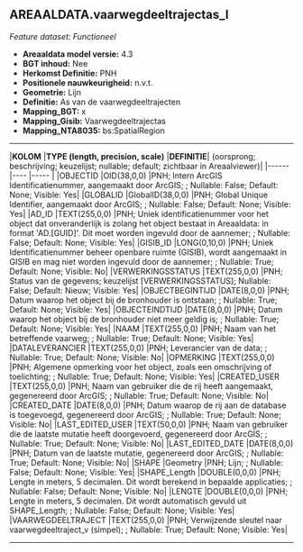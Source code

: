 ## AREAALDATA.vaarwegdeeltrajectas_l

*Feature dataset: Functioneel*


* __Areaaldata model versie:__ 4.3
* __BGT inhoud:__ Nee
* __Herkomst Definitie:__ PNH
* __Positionele nauwkeurigheid:__ n.v.t.
* __Geometrie:__ Lijn
* __Definitie:__ As van de vaarwegdeeltrajecten
* __Mapping_BGT:__ x
* __Mapping_Gisib:__ Vaarwegdeeltrajectas
* __Mapping_NTA8035:__ bs:SpatialRegion

***

|__KOLOM__                             |__TYPE (length, precision, scale)__          	          |__DEFINITIE__| (oorsprong; beschrijving; keuzelijst; nullable; default; zichtbaar in Areaalviewer)|
|------                              |----                |-----    |
|OBJECTID                            |OID(38,0,0)         |PNH; Intern ArcGIS Identificatienummer, aangemaakt door ArcGIS; ; Nullable: False; Default: None; Visible: Yes|
|GLOBALID                            |GlobalID(38,0,0)    |PNH; Global Unique Identifier, aangemaakt door ArcGIS; ; Nullable: False; Default: None; Visible: Yes|
|AD_ID                               |TEXT(255,0,0)       |PNH; Uniek identificatienummer voor het object dat onveranderlijk is zolang het object bestaat in Areaaldata: in format 'AD.[GUID]'. Dit moet worden ingevuld door de aannemer; ; Nullable: False; Default: None; Visible: Yes|
|GISIB_ID                            |LONG(0,10,0)        |PNH; Uniek Identificatienummer beheer openbare ruimte (GISIB), wordt aangemaakt in GISIB en mag niet worden ingevuld door de aannemer; ; Nullable: True; Default: None; Visible: No|
|VERWERKINGSSTATUS                   |TEXT(255,0,0)       |PNH; Status van de gegevens; keuzelijst [VERWERKINGSSTATUS]; Nullable: False; Default: Nieuw; Visible: Yes|
|OBJECTBEGINTIJD                     |DATE(8,0,0)         |PNH; Datum waarop het object bij de bronhouder is ontstaan; ; Nullable: True; Default: None; Visible: Yes|
|OBJECTEINDTIJD                      |DATE(8,0,0)         |PNH; Datum waarop het object bij de bronhouder niet meer geldig is; ; Nullable: True; Default: None; Visible: Yes|
|NAAM                                |TEXT(255,0,0)       |PNH; Naam van het betreffende vaarweg; ; Nullable: True; Default: None; Visible: Yes|
|DATALEVERANCIER                     |TEXT(255,0,0)       |PNH; Leverancier van de data; ; Nullable: True; Default: None; Visible: No|
|OPMERKING                           |TEXT(255,0,0)       |PNH; Algemene opmerking voor het object, zoals een omschrijving of toelichting; ; Nullable: True; Default: None; Visible: Yes|
|CREATED_USER                        |TEXT(255,0,0)       |PNH; Naam van gebruiker die de rij heeft aangemaakt, gegenereerd door ArcGIS; ; Nullable: True; Default: None; Visible: No|
|CREATED_DATE                        |DATE(8,0,0)         |PNH; Datum waarop de rij aan de database is toegevoegd, gegenereerd door ArcGIS; ; Nullable: True; Default: None; Visible: No|
|LAST_EDITED_USER                    |TEXT(50,0,0)        |PNH; Naam van gebruiker die de laatste mutatie heeft doorgevoerd, gegenereerd door ArcGIS; ; Nullable: True; Default: None; Visible: No|
|LAST_EDITED_DATE                    |DATE(8,0,0)         |PNH; Datum van de laatste mutatie, gegenereerd door ArcGIS; ; Nullable: True; Default: None; Visible: No|
|SHAPE                               |Geometry            |PNH; Lijn; ; Nullable: False; Default: None; Visible: Yes|
|SHAPE_Length                        |DOUBLE(0,0,0)       |PNH; Lengte in meters, 5 decimalen. Dit wordt berekend in bepaalde applicaties; ; Nullable: False; Default: None; Visible: No|
|LENGTE                              |DOUBLE(0,0,0)       |PNH; Lengte in meters, 5 decimalen. Dit wordt automatisch gevuld uit SHAPE_Length; ; Nullable: False; Default: None; Visible: Yes|
|VAARWEGDEELTRAJECT                  |TEXT(255,0,0)       |PNH; Verwijzende sleutel naar vaarwegdeeltraject_v (simpel); ; Nullable: True; Default: None; Visible: Yes|

***

